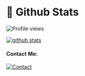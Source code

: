 #  🐙 **Github Stats**

![Profile views](https://gpvc.arturio.dev/StevanKz)

[![github stats](https://github-readme-stats.vercel.app/api?username=stevankz&show_icons=true&theme=synthwave)](https://github.com/stevankz)


#### Contact Me:
[![Contact](https://aleen42.github.io/badges/src/telegram.svg)](https://t.me/GZ_056)
